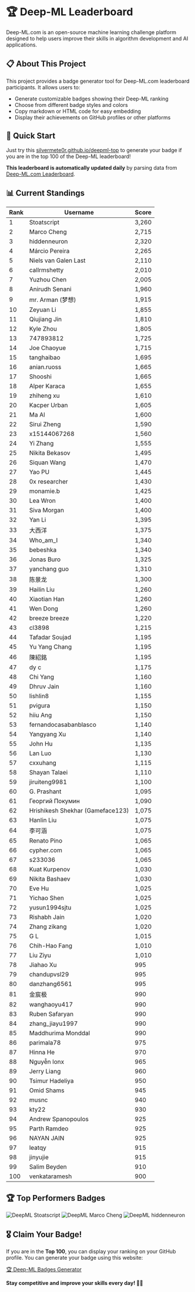 # 🏆 Deep-ML Leaderboard

Deep-ML.com is an open-source machine learning challenge platform designed to help users improve their skills in algorithm development and AI applications.  

## 📋 About This Project

This project provides a badge generator tool for Deep-ML.com leaderboard participants. It allows users to:
- Generate customizable badges showing their Deep-ML ranking
- Choose from different badge styles and colors
- Copy markdown or HTML code for easy embedding
- Display their achievements on GitHub profiles or other platforms

## 🚀 Quick Start

Just try this [silvermete0r.github.io/deepml-top](silvermete0r.github.io/deepml-top) to generate your badge if you are in the top 100 of the Deep-ML leaderboard!

**This leaderboard is automatically updated daily** by parsing data from [Deep-ML.com Leaderboard](https://www.deep-ml.com/leaderboard).  

## 📊 Current Standings  

<!-- LEADERBOARD_START -->
| Rank | Username | Score |
|------|---------|-------|
| 1 | Stoatscript | 3,260 |
| 2 | Marco Cheng | 2,715 |
| 3 | hiddenneuron | 2,320 |
| 4 | Márcio Pereira | 2,265 |
| 5 | Niels van Galen Last | 2,110 |
| 6 | callrmshetty | 2,010 |
| 7 | Yuzhou Chen | 2,005 |
| 8 | Anirudh Senani | 1,960 |
| 9 | mr. Arman (梦想) | 1,915 |
| 10 | Zeyuan Li | 1,855 |
| 11 | Qiujiang Jin | 1,810 |
| 12 | Kyle Zhou | 1,805 |
| 13 | 747893812 | 1,725 |
| 14 | Joe Chaoyue | 1,715 |
| 15 | tanghaibao | 1,695 |
| 16 | anian.ruoss | 1,665 |
| 17 | Shooshi | 1,665 |
| 18 | Alper Karaca | 1,655 |
| 19 | zhiheng xu | 1,610 |
| 20 | Kacper Urban | 1,605 |
| 21 | Ma Al | 1,600 |
| 22 | Sirui Zheng | 1,590 |
| 23 | x15144067268 | 1,560 |
| 24 | Yi Zhang | 1,555 |
| 25 | Nikita Bekasov | 1,495 |
| 26 | Siquan Wang | 1,470 |
| 27 | Yao PU | 1,445 |
| 28 | 0x researcher | 1,430 |
| 29 | monamie.b | 1,425 |
| 30 | Lea Wron | 1,400 |
| 31 | Siva Morgan | 1,400 |
| 32 | Yan Li | 1,395 |
| 33 | 大西洋 | 1,375 |
| 34 | Who_am_I | 1,340 |
| 35 | bebeshka | 1,340 |
| 36 | Jonas Buro | 1,325 |
| 37 | yanchang guo | 1,310 |
| 38 | 陈景龙 | 1,300 |
| 39 | Hailin Liu | 1,260 |
| 40 | Xiaotian Han | 1,260 |
| 41 | Wen Dong | 1,260 |
| 42 | breeze breeze | 1,220 |
| 43 | cl3898 | 1,215 |
| 44 | Tafadar Soujad | 1,195 |
| 45 | Yu Yang Chang | 1,195 |
| 46 | 陳紹銘 | 1,195 |
| 47 | dy c | 1,175 |
| 48 | Chi Yang | 1,160 |
| 49 | Dhruv Jain | 1,160 |
| 50 | lishlin8 | 1,155 |
| 51 | pvigura | 1,150 |
| 52 | hiiu Ang | 1,150 |
| 53 | fernandocasabanblasco | 1,140 |
| 54 | Yangyang Xu | 1,140 |
| 55 | John Hu | 1,135 |
| 56 | Lan Luo | 1,130 |
| 57 | cxxuhang | 1,115 |
| 58 | Shayan Talaei | 1,110 |
| 59 | jiruiteng9981 | 1,100 |
| 60 | G. Prashant | 1,095 |
| 61 | Георгий Покумин | 1,090 |
| 62 | Hrishikesh Shekhar (Gameface123) | 1,075 |
| 63 | Hanlin Liu | 1,075 |
| 64 | 李可涵 | 1,075 |
| 65 | Renato Pino | 1,065 |
| 66 | cypher.com | 1,065 |
| 67 | s233036 | 1,065 |
| 68 | Kuat Kurpenov | 1,030 |
| 69 | Nikita Bashaev | 1,030 |
| 70 | Eve Hu | 1,025 |
| 71 | Yichao Shen | 1,025 |
| 72 | yusun1994sjtu | 1,025 |
| 73 | Rishabh Jain | 1,020 |
| 74 | Zhang zikang | 1,020 |
| 75 | G L | 1,015 |
| 76 | Chih-Hao Fang | 1,010 |
| 77 | Liu Ziyu | 1,010 |
| 78 | Jiahao Xu | 995 |
| 79 | chandupvsl29 | 995 |
| 80 | danzhang6561 | 995 |
| 81 | 金宸极 | 990 |
| 82 | wanghaoyu417 | 990 |
| 83 | Ruben Safaryan | 990 |
| 84 | zhang_jiayu1997 | 990 |
| 85 | Maddhurima Monddal | 990 |
| 86 | parimala78 | 975 |
| 87 | Hinna He | 970 |
| 88 | Nguyễn lonx | 965 |
| 89 | Jerry Liang | 960 |
| 90 | Tsimur Hadeliya | 950 |
| 91 | Omid Shams | 945 |
| 92 | musnc | 940 |
| 93 | kty22 | 930 |
| 94 | Andrew Spanopoulos | 925 |
| 95 | Parth Ramdeo | 925 |
| 96 | NAYAN JAIN | 925 |
| 97 | leatqy | 915 |
| 98 | jinyujie | 915 |
| 99 | Salim Beyden | 910 |
| 100 | venkataramesh | 900 |
<!-- LEADERBOARD_END -->

## 🏆 Top Performers Badges

<!-- BADGES_START -->
![DeepML Stoatscript](https://img.shields.io/badge/dynamic/json?url=https%3A%2F%2Fraw.githubusercontent.com%2Fsilvermete0r%2Fdeepml-top%2Fmain%2Fbadges.json&query=%24.f0022cc6de4b20fe459420bacf8c1f9c.label&prefix=Rank%20&style=for-the-badge&label=%F0%9F%9A%80%20DeepML&color=blue&link=https%3A%2F%2Fwww.deep-ml.com%2Fleaderboard)
![DeepML Marco Cheng](https://img.shields.io/badge/dynamic/json?url=https%3A%2F%2Fraw.githubusercontent.com%2Fsilvermete0r%2Fdeepml-top%2Fmain%2Fbadges.json&query=%24.4091c1a21900bd2c7d3f4e343acddda1.label&prefix=Rank%20&style=for-the-badge&label=%F0%9F%9A%80%20DeepML&color=blue&link=https%3A%2F%2Fwww.deep-ml.com%2Fleaderboard)
![DeepML hiddenneuron](https://img.shields.io/badge/dynamic/json?url=https%3A%2F%2Fraw.githubusercontent.com%2Fsilvermete0r%2Fdeepml-top%2Fmain%2Fbadges.json&query=%24.b8ae93affd3e88323d92b845bf69de74.label&prefix=Rank%20&style=for-the-badge&label=%F0%9F%9A%80%20DeepML&color=blue&link=https%3A%2F%2Fwww.deep-ml.com%2Fleaderboard)
<!-- BADGES_END -->

## 🎖 Claim Your Badge!  

If you are in the **Top 100**, you can display your ranking on your GitHub profile. You can generate your badge using this website:

[🏆 Deep-ML Badges Generator](https://silvermete0r.github.io/deepml-top/)

**Stay competitive and improve your skills every day! 🚀🔥**